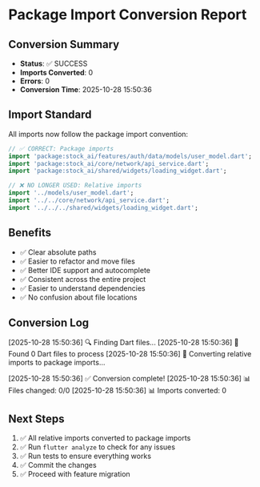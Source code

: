 
# Package Import Conversion Report

## Conversion Summary
- **Status**: ✅ SUCCESS
- **Imports Converted**: 0
- **Errors**: 0
- **Conversion Time**: 2025-10-28 15:50:36

## Import Standard
All imports now follow the package import convention:

```dart
// ✅ CORRECT: Package imports
import 'package:stock_ai/features/auth/data/models/user_model.dart';
import 'package:stock_ai/core/network/api_service.dart';
import 'package:stock_ai/shared/widgets/loading_widget.dart';

// ❌ NO LONGER USED: Relative imports
import '../models/user_model.dart';
import '../../core/network/api_service.dart';
import '../../../shared/widgets/loading_widget.dart';
```

## Benefits
- ✅ Clear absolute paths
- ✅ Easier to refactor and move files
- ✅ Better IDE support and autocomplete
- ✅ Consistent across the entire project
- ✅ Easier to understand dependencies
- ✅ No confusion about file locations

## Conversion Log
[2025-10-28 15:50:36] 🔍 Finding Dart files...
[2025-10-28 15:50:36] 📝 Found 0 Dart files to process
[2025-10-28 15:50:36] 🔄 Converting relative imports to package imports...

[2025-10-28 15:50:36] ✅ Conversion complete!
[2025-10-28 15:50:36] 📊 Files changed: 0/0
[2025-10-28 15:50:36] 📊 Imports converted: 0

## Next Steps

1. ✅ All relative imports converted to package imports
2. ✅ Run `flutter analyze` to check for any issues
3. ✅ Run tests to ensure everything works
4. ✅ Commit the changes
5. ✅ Proceed with feature migration
